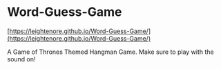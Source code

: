 # Word-Guess-Game

[https://leightenore.github.io/Word-Guess-Game/](https://leightenore.github.io/Word-Guess-Game/)

A Game of Thrones Themed Hangman Game. Make sure to play with the sound on!
